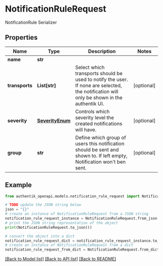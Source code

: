 # NotificationRuleRequest

NotificationRule Serializer

## Properties

Name | Type | Description | Notes
------------ | ------------- | ------------- | -------------
**name** | **str** |  | 
**transports** | **List[str]** | Select which transports should be used to notify the user. If none are selected, the notification will only be shown in the authentik UI. | [optional] 
**severity** | [**SeverityEnum**](SeverityEnum.md) | Controls which severity level the created notifications will have. | [optional] 
**group** | **str** | Define which group of users this notification should be sent and shown to. If left empty, Notification won&#39;t ben sent. | [optional] 

## Example

```python
from authentik_openapi.models.notification_rule_request import NotificationRuleRequest

# TODO update the JSON string below
json = "{}"
# create an instance of NotificationRuleRequest from a JSON string
notification_rule_request_instance = NotificationRuleRequest.from_json(json)
# print the JSON string representation of the object
print(NotificationRuleRequest.to_json())

# convert the object into a dict
notification_rule_request_dict = notification_rule_request_instance.to_dict()
# create an instance of NotificationRuleRequest from a dict
notification_rule_request_from_dict = NotificationRuleRequest.from_dict(notification_rule_request_dict)
```
[[Back to Model list]](../README.md#documentation-for-models) [[Back to API list]](../README.md#documentation-for-api-endpoints) [[Back to README]](../README.md)


